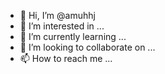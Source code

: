 - 👋 Hi, I’m @amuhhj
- 👀 I’m interested in ...
- 🌱 I’m currently learning ...
- 💞️ I’m looking to collaborate on ...
- 📫 How to reach me ...

<!---
amuhhj/amuhhj is a ✨ special ✨ repository because its `README.md` (this file) appears on your GitHub profile.
You can click the Preview link to take a look at your changes.
--->
